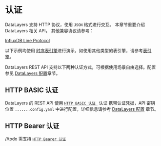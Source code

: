 # 认证

DataLayers 支持 HTTP 协议，使用 `JSON` 格式进行交互。 本章节重要介绍 DataLayers 相关 API， 其他兼容协议请参考：  

[InfluxDB Line Protocol](./writing-with-influxdb-line-protocol.md)

以下示例均使用 [时序表引擎](../sql-reference/table-management-timeseries.md)进行演示，如使用其他类型的表引擎，请参考[表引擎](../sql-reference/table-engine.md)。

DataLayers REST API 支持以下两种认证方式，可根据使用场景自由选择。配置参见 [DataLayers 配置](../operation-guide/datalayers-configuration.md)章节。


## HTTP BASIC 认证
DataLayers 的 REST API 使用 [`HTTP BASIC 认证 `](https://developer.mozilla.org/zh-CN/docs/Web/HTTP/Authentication#basic) 认证 携带认证凭据，API 密钥位置 `.......config.yaml` 中进行配置，详细信息请参考 [DataLayers 配置](../operation-guide/datalayers-configuration.md) 章节。

##  HTTP Bearer 认证
//todo 需支持 [`HTTP Bearer 认证`](https://developer.mozilla.org/zh-CN/docs/Web/HTTP/Authentication#bearer)

